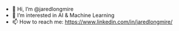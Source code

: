 - 👋 Hi, I’m @jaredlongmire
- 👀 I’m interested in AI & Machine Learning 
- 📫 How to reach me: https://www.linkedin.com/in/jaredlongmire/ 

<!---
jaredlongmire/jaredlongmire is a ✨ special ✨ repository because its `README.md` (this file) appears on your GitHub profile.
You can click the Preview link to take a look at your changes.
--->
